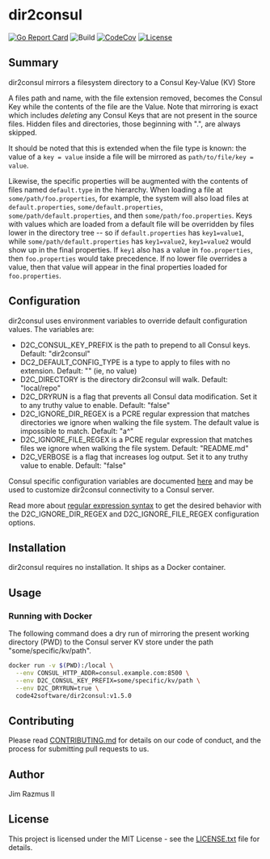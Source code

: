 # dir2consul

[![Go Report Card](https://goreportcard.com/badge/github.com/code42/dir2consul)](https://goreportcard.com/report/github.com/code42/dir2consul)
![Build](https://github.com/code42/dir2consul/workflows/Go/badge.svg?branch=master)
[![CodeCov](https://codecov.io/gh/code42/dir2consul/branch/master/graph/badge.svg)](https://codecov.io/gh/code42/dir2consul)
[![License](http://img.shields.io/:license-mit-blue.svg?style=flat-square)](http://badges.mit-license.org)

## Summary

dir2consul mirrors a filesystem directory to a Consul Key-Value (KV) Store

A files path and name, with the file extension removed, becomes the Consul Key while the contents of the file are the Value. Note that mirroring is exact which includes *deleting* any Consul Keys that are not present in the source files. Hidden files and directories, those beginning with ".", are always skipped.

It should be noted that this is extended when the file type is known: the value of a `key = value` inside a file will be mirrored as `path/to/file/key = value`.

Likewise, the specific properties will be augmented with the contents of files named `default.type` in the hierarchy.  When loading a file at `some/path/foo.properties`, for example, the system will also load files at `default.properties`, `some/default.properties`, `some/path/default.properties`, and then `some/path/foo.properties`. Keys with values which are loaded from a default file will be overridden by files lower in the directory tree -- so if `default.properties` has `key1=value1`, while `some/path/default.properties` has `key1=value2`, `key1=value2` would show up in the final properties.  If `key1` also has a value in `foo.properties`, then `foo.properties` would take precedence.  If no lower file overrides a value, then that value will appear in the final properties loaded for `foo.properties`.

## Configuration

dir2consul uses environment variables to override default configuration values. The variables are:

* D2C_CONSUL_KEY_PREFIX is the path to prepend to all Consul keys. Default: "dir2consul"
* DC2_DEFAULT_CONFIG_TYPE is a type to apply to files with no extension. Default: "" (ie, no value)
* D2C_DIRECTORY is the directory dir2consul will walk. Default: "local/repo"
* D2C_DRYRUN is a flag that prevents all Consul data modification. Set it to any truthy value to enable. Default: "false"
* D2C_IGNORE_DIR_REGEX is a PCRE regular expression that matches directories we ignore when walking the file system. The default value is impossible to match. Default: "a^"
* D2C_IGNORE_FILE_REGEX is a PCRE regular expression that matches files we ignore when walking the file system. Default: "README.md"
* D2C_VERBOSE is a flag that increases log output. Set it to any truthy value to enable. Default: "false"

Consul specific configuration variables are documented [here](https://www.consul.io/docs/commands/index.html#environment-variables) and may be used to customize dir2consul connectivity to a Consul server.

Read more about [regular expression syntax](https://github.com/google/re2/wiki/Syntax) to get the desired behavior with the D2C_IGNORE_DIR_REGEX and D2C_IGNORE_FILE_REGEX configuration options.

## Installation

dir2consul requires no installation. It ships as a Docker container.

## Usage

### Running with Docker

The following command does a dry run of mirroring the present working directory (PWD) to the Consul server KV store under the path "some/specific/kv/path".

```bash
docker run -v $(PWD):/local \
  --env CONSUL_HTTP_ADDR=consul.example.com:8500 \
  --env D2C_CONSUL_KEY_PREFIX=some/specific/kv/path \
  --env D2C_DRYRUN=true \
  code42software/dir2consul:v1.5.0
```

## Contributing

Please read [CONTRIBUTING.md](CONTRIBUTING.md) for details on our code of conduct, and the process for submitting pull requests to us.

## Author

Jim Razmus II

## License

This project is licensed under the MIT License - see the [LICENSE.txt](LICENSE.txt) file for details.

